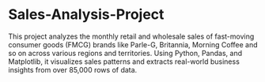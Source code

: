 # Sales-Analysis-Project
This project analyzes the monthly retail and wholesale sales of fast-moving consumer goods (FMCG) brands like Parle-G, Britannia, Morning Coffee and so on across various regions and territories. Using Python, Pandas, and Matplotlib, it visualizes sales patterns and extracts real-world business insights from over 85,000 rows of data.
